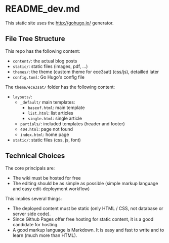 
# README_dev.md

This static site uses the http://gohugo.io/ generator.

## File Tree Structure

This repo has the following content:

* `content/`: the actual blog posts
* `static/`: static files (images, pdf, ...)
* `themes/`: the theme (custom theme for ece3sat) (css/js), detailled later
* `config.toml`: Go Hugo's config file

The `theme/ece3sat/` folder has the following content:

* `layouts/`:
    * `_default/` main templates:
        * `baseof.html`: main template
        * `list.html`: list articles
        * `single.html`: single article
    * `partials/`: included templates (header and footer)
    * `404.html`: page not found
    * `index.html`: home page
* `static/`: static files (css, js, font)

## Technical Choices

The core principals are:

* The wiki must be hosted for free
* The editing should be as simple as possible (simple markup language and easy edit-deployment workflow)

This implies several things:

* The deployed content must be static (only HTML / CSS, not database or server side code).
* Since Github Pages offer free hosting for static content, it is a good candidate for hosting.
* A good markup language is Markdown. It is easy and fast to write and to learn (much more than HTML).
